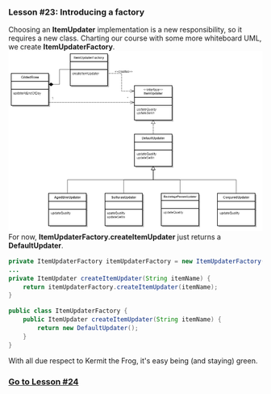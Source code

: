 ### Lesson #23: Introducing a factory
Choosing an **ItemUpdater** implementation is a new responsibility, so it requires a new class.  Charting our course with some more whiteboard UML, we create **ItemUpdaterFactory**.  
![](https://github.com/d215steinberg/GildedRose-Java/blob/Lesson%2323/images/Lesson%20%2323.png)
For now, **ItemUpdaterFactory.createItemUpdater** just returns a **DefaultUpdater**.

```java
private ItemUpdaterFactory itemUpdaterFactory = new ItemUpdaterFactory();
...
private ItemUpdater createItemUpdater(String itemName) {
    return itemUpdaterFactory.createItemUpdater(itemName);
}
```
```java
public class ItemUpdaterFactory { 
    public ItemUpdater createItemUpdater(String itemName) {
        return new DefaultUpdater();
    }
}
```
With all due respect to Kermit the Frog, it's easy being (and staying) green.
### [Go to Lesson #24](https://github.com/d215steinberg/GildedRose-Java/tree/Lesson%2324)
